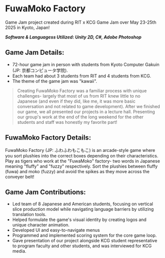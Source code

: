 # FuwaMoko Factory
Game Jam project created during RIT x KCG Game Jam over May 23-25th 2025 in Kyoto, Japan!

***Software & Languagess Utilized: Unity 2D, C#, Adobe Photoshop*** 

## Game Jam Details:
- 72-hour game jam in person with students from Kyoto Computer Gakuin (JP: 京都コンピュータ学院).
- Each team had about 3 students from RIT and 4 students from KCG.
- The theme of the game jam was "kawaii".

> Creating FuwaMoko Factory was a familiar process with unique challenges- largely that most of us from RIT knew little to no Japanese (and even if they did, like me, it was more basic conversation and not related to game development). After we finished our game, we all presented our projects in a lecture hall. Presenting our group's work at the end of the long weekend for the other students and staff was honestly my favorite part!


## FuwaMoko Factory Details:
FuwaMoko Factory (JP: ふわふわもこもこ) is an arcade-style game where you sort plushies into the correct boxes depending on their characteristics. Play as tigers who work at the "FuwaMoko" factory- two words in Japanese meaning "fluffy" and "fuzzy" respectively. Sort the plushies between fluffy (fuwa) and moko (fuzzy) and avoid the spikes as they move across the conveyer belt! 


## Game Jam Contributions:
- Led team of 8 Japanese and American students, focusing on vertical slice production model while navigating language barriers by utilizing translation tools.
- Helped formulate the game's visual identity by creating logos and unique character animation.
- Developed UI and easy-to-navigate menus
- Programmed and implemented scoring system for the core game loop.
- Gave presentation of our project alongside KCG student representative to program faculty and other students, and was interviewed for KCG media.
